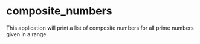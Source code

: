 # composite_numbers
This application will print a list of composite numbers for all prime numbers given in a range. 
